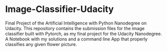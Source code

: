 # Image-Classifier-Udacity
Final Project of the Artificial Intelligence with Python Nanodegree on Udacity. This repository contains the submission files for the image classifier built with Pytorch, as my final project for the Udacity Nanodegree. A Notebook with my solutions and a command line App that properly classifies any given flower picture.
